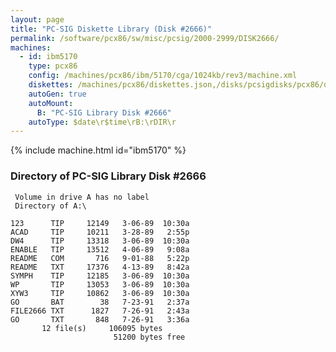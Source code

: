 ```yaml
---
layout: page
title: "PC-SIG Diskette Library (Disk #2666)"
permalink: /software/pcx86/sw/misc/pcsig/2000-2999/DISK2666/
machines:
  - id: ibm5170
    type: pcx86
    config: /machines/pcx86/ibm/5170/cga/1024kb/rev3/machine.xml
    diskettes: /machines/pcx86/diskettes.json,/disks/pcsigdisks/pcx86/diskettes.json
    autoGen: true
    autoMount:
      B: "PC-SIG Library Disk #2666"
    autoType: $date\r$time\rB:\rDIR\r
---
```


{% include machine.html id="ibm5170" %}

### Directory of PC-SIG Library Disk #2666

     Volume in drive A has no label
     Directory of A:\

    123      TIP     12149   3-06-89  10:30a
    ACAD     TIP     10211   3-28-89   2:55p
    DW4      TIP     13318   3-06-89  10:30a
    ENABLE   TIP     13512   4-06-89   9:08a
    README   COM       716   9-01-88   5:22p
    README   TXT     17376   4-13-89   8:42a
    SYMPH    TIP     12185   3-06-89  10:30a
    WP       TIP     13053   3-06-89  10:30a
    XYW3     TIP     10862   3-06-89  10:30a
    GO       BAT        38   7-23-91   2:37a
    FILE2666 TXT      1827   7-26-91   2:43a
    GO       TXT       848   7-26-91   3:36a
           12 file(s)     106095 bytes
                           51200 bytes free
